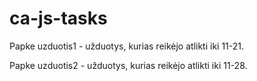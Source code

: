 # ca-js-tasks

Papke uzduotis1 - užduotys, kurias reikėjo atlikti iki 11-21.

Papke uzduotis2 - užduotys, kurias reikėjo atlikti iki 11-28.

